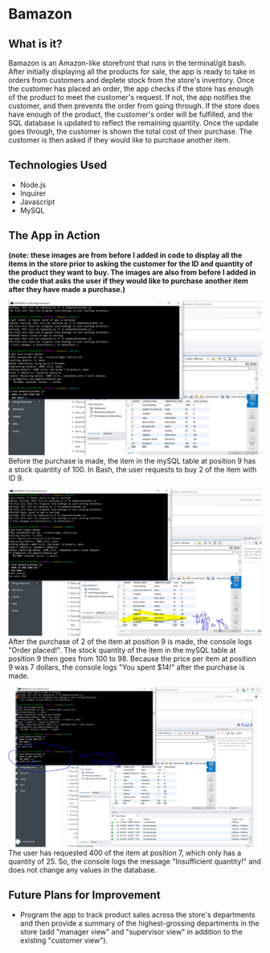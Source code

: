 # Bamazon

## What is it?

Bamazon is an Amazon-like storefront that runs in the terminal/git bash. After initially displaying all the products for sale, the app is ready to take in orders from customers and deplete stock from the store's inventory. Once the customer has placed an order, the app checks if the store has enough of the product to meet the customer's request. If not, the app notifies the customer, and then prevents the order from going through. If the store does have enough of the product, the customer's order will be fulfilled, and the SQL database is updated to reflect the remaining quantity. Once the update goes through, the customer is shown the total cost of their purchase. The customer is then asked if they would like to purchase another item.

## Technologies Used
* Node.js
* Inquirer
* Javascript
* MySQL

## The App in Action

**(note: these images are from before I added in code to display all the items in the store prior to asking the customer for the ID and quantity of the product they want to buy. The images are also from before I added in the code that asks the user if they would like to purchase another item after they have made a purchase.)**

![Before the purchase is made, the item in the mySQL table at position 9 has a stock quantity of 100. In Bash, the user requests to buy 2 of the item with ID 9.](https://github.com/zagara2/bamazon/blob/master/screenshots/db_table_before_purchase.JPG)
Before the purchase is made, the item in the mySQL table at position 9 has a stock quantity of 100. In Bash, the user requests to buy 2 of the item with ID 9.

![After the purchase of 2 of the item at position 9 is made, the console logs "Order placed!". The stock quantity of the item in the mySQL table at position 9 then goes from 100 to 98. Because the price per item at position 9 was 7 dollars, the console logs "You spent $14!" after the purchase is made.](https://github.com/zagara2/bamazon/blob/master/screenshots/db_table_after_purchase.JPG)
After the purchase of 2 of the item at position 9 is made, the console logs "Order placed!". The stock quantity of the item in the mySQL table at position 9 then goes from 100 to 98. Because the price per item at position 9 was 7 dollars, the console logs "You spent $14!" after the purchase is made.

![The user has requested 400 of the item at position 7, which only has a quantity of 25. So, the console logs the message "Insufficient quantity!" and does not change any values in the database.](https://github.com/zagara2/bamazon/blob/master/screenshots/insufficient_quantity_requested.JPG)
The user has requested 400 of the item at position 7, which only has a quantity of 25. So, the console logs the message "Insufficient quantity!" and does not change any values in the database.


## Future Plans for Improvement
* Program the app to track product sales across the store's departments and then provide a summary of the highest-grossing departments in the store (add "manager view" and "supervisor view" in addition to the existing "customer view").
